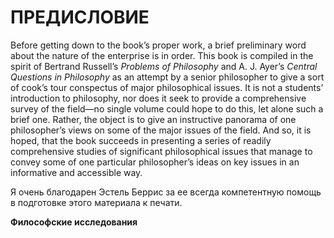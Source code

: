 # <span id="bookmark0"></span><span style="font-weight:bold;"><span id="bookmark1"></span>ПРЕДИСЛОВИЕ</span>

Before getting down to the book’s proper work, a brief preliminary word about the nature of the enterprise is in order. This book is compiled in the spirit of Bertrand Russell’s <span style="font-style:italic;">Problems of Philosophy</span> and A. J. Ayer’s <span style="font-style:italic;">Central Questions in Philosophy</span> as an attempt by a senior philosopher to give a sort of cook’s tour conspectus of major philosophical issues. It is not a students’ introduction to philosophy, nor does it seek to provide a comprehensive survey of the field—no single volume could hope to do this, let alone such a brief one. Rather, the object is to give an instructive panorama of one philosopher’s views on some of the major issues of the field. And so, it is hoped, that the book succeeds in presenting a series of readily comprehensive studies of significant philosophical issues that manage to convey some of one particular philosopher’s ideas on key issues in an informative and accessible way.

Я очень благодарен Эстель Беррис за ее всегда компетентную помощь в подготовке этого материала к печати.

<span style="font-weight:bold;">Философские исследования</span>
